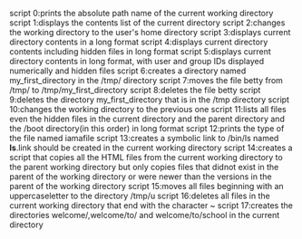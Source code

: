 script 0:prints the absolute path name of the current working directory
script 1:displays the contents list of the current directory
script 2:changes the working directory to the user's home directory
script 3:displays current directory contents in a long format
script 4:displays current directory contents including hidden files in long format
script 5:displays current directory contents in long format, with user and group IDs displayed numerically and hidden files
script 6:creates a directory named my_first_directory in the /tmp/ directory
script 7:moves the file betty from /tmp/ to /tmp/my_first_directory
script 8:deletes the file betty
script 9:deletes the directory my_first_directory that is in the /tmp directory
script 10:changes the working directory to the previous one
script 11:lists all files even the hidden files in the current directory and the parent directory and the /boot directory(in this order) in long format
script 12:prints the type of the file named iamafile
script 13:creates a symbolic link to /bin/ls named __ls__.link should be created in the current working directory
script 14:creates a script that copies all the HTML files from the current working directory to the parent working directory but only copies files that didnot exist in the parent of the working directory or were newer than the versions in the parent of the working directory
script 15:moves all files beginning with an uppercaseletter to the directory /tmp/u
script 16:deletes all files in the current working directory that end with the character ~
script 17:creates the directories welcome/,welcome/to/ and welcome/to/school in the current directory
